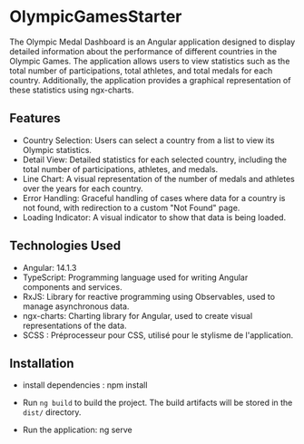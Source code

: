 # OlympicGamesStarter

The Olympic Medal Dashboard is an Angular application designed to display detailed information about the performance of different countries in the Olympic Games. The application allows users to view statistics such as the total number of participations, total athletes, and total medals for each country. Additionally, the application provides a graphical representation of these statistics using ngx-charts.

## Features
- Country Selection: Users can select a country from a list to view its Olympic statistics.
- Detail View: Detailed statistics for each selected country, including the total number of participations, athletes, and medals.
- Line Chart: A visual representation of the number of medals and athletes over the years for each country.
- Error Handling: Graceful handling of cases where data for a country is not found, with redirection to a custom "Not Found" page.
- Loading Indicator: A visual indicator to show that data is being loaded.

## Technologies Used
- Angular: 14.1.3
- TypeScript: Programming language used for writing Angular components and services.
- RxJS: Library for reactive programming using Observables, used to manage asynchronous data.
- ngx-charts: Charting library for Angular, used to create visual representations of the data.
- SCSS : Préprocesseur pour CSS, utilisé pour le stylisme de l'application.

## Installation
- install dependencies : npm install

- Run `ng build` to build the project. The build artifacts will be stored in the `dist/` directory.

- Run the application: ng serve

